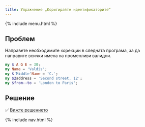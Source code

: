 ```yaml
---
title: Упражнение „Коригирайте идентификаторите“
---
```


{% include menu.html %}

## Проблем

Направете необходимите корекции в следната програма, за да направите всички имена на променливи валидни.

```raku
my $ A G E = 30;
my Name = 'Valdis';
my $'Middle'Name = 'C.';
my $2address = 'Second street, 12';
my $from--to = 'London to Paris';
```

## Решение

✅ [Вижте решението](solution)

{% include nav.html %}